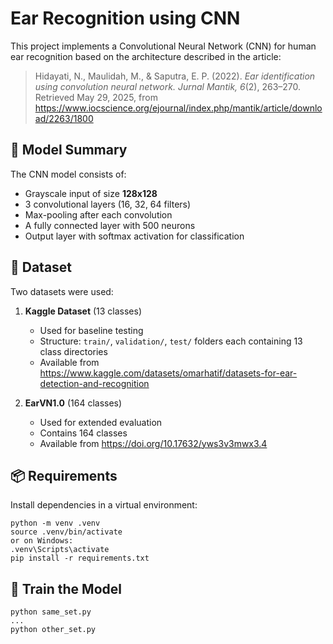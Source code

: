 # Ear Recognition using CNN

This project implements a Convolutional Neural Network (CNN) for human ear recognition based on the architecture described in the article:

> Hidayati, N., Maulidah, M., & Saputra, E. P. (2022). *Ear identification using convolution neural network. Jurnal Mantik, 6*(2), 263–270. Retrieved May 29, 2025, from https://www.iocscience.org/ejournal/index.php/mantik/article/download/2263/1800 

## 🧠 Model Summary

The CNN model consists of:
- Grayscale input of size **128x128**
- 3 convolutional layers (16, 32, 64 filters)
- Max-pooling after each convolution
- A fully connected layer with 500 neurons
- Output layer with softmax activation for classification

## 📁 Dataset

Two datasets were used:

1. **Kaggle Dataset** (13 classes)  
   - Used for baseline testing
   - Structure: `train/`, `validation/`, `test/` folders each containing 13 class directories
   - Available from https://www.kaggle.com/datasets/omarhatif/datasets-for-ear-detection-and-recognition 

2. **EarVN1.0** (164 classes)  
   - Used for extended evaluation
   - Contains 164 classes
   - Available from https://doi.org/10.17632/yws3v3mwx3.4

## 📦 Requirements

Install dependencies in a virtual environment:

```
python -m venv .venv
source .venv/bin/activate
or on Windows:
.venv\Scripts\activate
pip install -r requirements.txt
```

## 🚀 Train the Model

```
python same_set.py
...
python other_set.py
```
